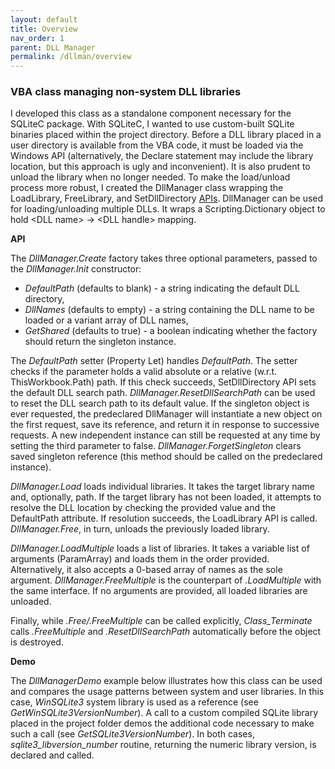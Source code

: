 ```yaml
---
layout: default
title: Overview
nav_order: 1
parent: DLL Manager
permalink: /dllman/overview
---
```


### VBA class managing non-system DLL libraries

I developed this class as a standalone component necessary for the SQLiteC package. With SQLiteC, I wanted to use custom-built SQLite binaries placed within the project directory. Before a DLL library placed in a user directory is available from the VBA code, it must be loaded via the Windows API (alternatively, the Declare statement may include the library location, but this approach is ugly and inconvenient). It is also prudent to unload the library when no longer needed. To make the load/unload process more robust, I created the DllManager class wrapping the LoadLibrary, FreeLibrary, and SetDllDirectory [APIs][DLL API]. DllManager can be used for loading/unloading multiple DLLs. It wraps a Scripting.Dictionary object to hold \<DLL name\>&nbsp;&rarr;&nbsp;\<DLL handle\> mapping.

**API**

The *DllManager.Create* factory takes three optional parameters, passed to the *DllManager.Init* constructor:

*	*DefaultPath* (defaults to blank) - a string indicating the default DLL directory,
*	*DllNames* (defaults to empty) - a string containing the DLL name to be loaded or a variant array of DLL names,
*	*GetShared* (defaults to true) - a boolean indicating whether the factory should return the singleton instance.

The *DefaultPath* setter (Property Let) handles *DefaultPath*. The setter checks if the parameter holds a valid absolute or a relative (w.r.t. ThisWorkbook.Path) path. If this check succeeds, SetDllDirectory API sets the default DLL search path. *DllManager.ResetDllSearchPath* can be used to reset the DLL search path to its default value. If the singleton object is ever requested, the predeclared DllManager will instantiate a new object on the first request, save its reference, and return it in response to successive requests. A new independent instance can still be requested at any time by setting the third parameter to false. *DllManager.ForgetSingleton* clears saved singleton reference (this method should be called on the predeclared instance).

*DllManager.Load* loads individual libraries. It takes the target library name and, optionally, path. If the target library has not been loaded, it attempts to resolve the DLL location by checking the provided value and the DefaultPath attribute. If resolution succeeds, the LoadLibrary API is called. *DllManager.Free*, in turn, unloads the previously loaded library.

*DllManager.LoadMultiple* loads a list of libraries. It takes a variable list of arguments (ParamArray) and loads them in the order provided. Alternatively, it also accepts a 0-based array of names as the sole argument. *DllManager.FreeMultiple* is the counterpart of *.LoadMultiple* with the same interface. If no arguments are provided, all loaded libraries are unloaded.

Finally, while *.Free/.FreeMultiple* can be called explicitly, *Class_Terminate* calls  *.FreeMultiple* and *.ResetDllSearchPath* automatically before the object is destroyed.

**Demo**

The *DllManagerDemo* example below illustrates how this class can be used and compares the usage patterns between system and user libraries. In this case, *WinSQLite3* system library is used as a reference (see *GetWinSQLite3VersionNumber*). A call to a custom compiled SQLite library placed in the project folder demos the additional code necessary to make such a call (see *GetSQLite3VersionNumber*). In both cases, *sqlite3_libversion_number* routine, returning the numeric library version, is declared and called.


<!-- References -->

[DLL API]: https://docs.microsoft.com/en-us/windows/win32/dlls/dynamic-link-library-functions
[SQLite VBA]: https://pchemguy.github.io/SQLite-ICU-MinGW/stdcall
